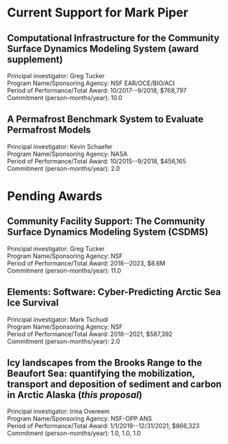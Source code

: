 # Current Support for Mark Piper

## Computational Infrastructure for the Community Surface Dynamics Modeling System (award supplement)

Principal investigator: Greg Tucker  
Program Name/Sponsoring Agency: NSF EAR/OCE/BIO/ACI  
Period of Performance/Total Award: 10/2017--9/2018, $768,797  
Commitment (person-months/year): 10.0  

## A Permafrost Benchmark System to Evaluate Permafrost Models

Principal investigator: Kevin Schaefer  
Program Name/Sponsoring Agency: NASA  
Period of Performance/Total Award: 10/2015--9/2018, $456,165  
Commitment (person-months/year): 2.0  


# Pending Awards

## Community Facility Support: The Community Surface Dynamics Modeling System (CSDMS)

Principal investigator: Greg Tucker  
Program Name/Sponsoring Agency: NSF  
Period of Performance/Total Award: 2018--2023, $8.6M  
Commitment (person-months/year): 11.0  

## Elements: Software: Cyber-Predicting Arctic Sea Ice Survival

Principal investigator: Mark Tschudi  
Program Name/Sponsoring Agency: NSF  
Period of Performance/Total Award: 2018--2021, $587,392  
Commitment (person-months/year): 2.0  

## Icy landscapes from the Brooks Range to the Beaufort Sea: quantifying the mobilization, transport and deposition of sediment and carbon in Arctic Alaska (*this proposal*)

Principal investigator: Irina Overeem  
Program Name/Sponsoring Agency: NSF-OPP ANS  
Period of Performance/Total Award: 1/1/2019--12/31/2021, $866,323  
Commitment (person-months/year): 1.0, 1.0, 1.0  
